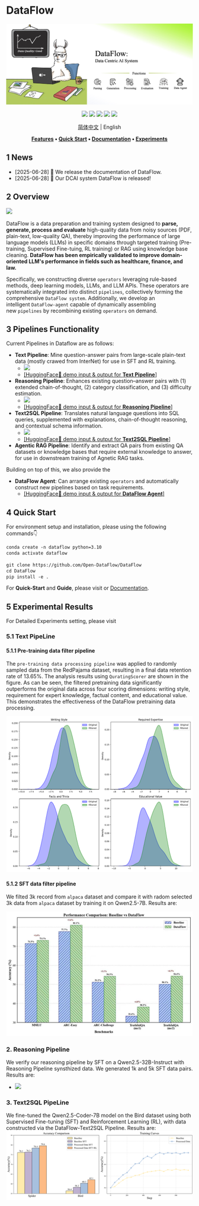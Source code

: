 # DataFlow

<div align="center">
  <img src="./static/images/Face.jpg">


[![](https://img.shields.io/github/license/Open-DataFlow/DataFlow)](https://github.com/Open-DataFlow/DataFlow/blob/main/LICENSE)
[![](https://img.shields.io/github/stars/Open-DataFlow/DataFlow?style=social)](https://github.com/Open-DataFlow/DataFlow)
[![](https://img.shields.io/github/issues-raw/Open-DataFlow/DataFlow)](https://github.com/Open-DataFlow/DataFlow/issues)
[![](https://img.shields.io/github/last-commit/Open-DataFlow/DataFlow)](https://github.com/Open-DataFlow/DataFlow/commits/main/)
[![](https://img.shields.io/github/contributors/Open-DataFlow/DataFlow)](https://github.com/Open-DataFlow/DataFlow/graphs/contributors)

[简体中文](./README.zh-CN.md) | English


**[Features](#Features) • [Quick Start](#Quick_Start) • [Documentation](https://open-dataflow.github.io/DataFlow-Doc/) • [Experiments](#Experiments)**

</div>

## 1 News
- [2025-06-28] 🎉 We release the documentation of DataFlow.
- [2025-06-28] 🎉 Our DCAI system DataFlow is released!

## 2 Overview

  <img src="./static/images/dataflow_framework.jpg">

DataFlow is a data preparation and training system designed to **parse, generate, process and evaluate** high-quality data from noisy sources (PDF, plain-text, low-quality QA), thereby improving the performance of large language models (LLMs) in specific domains through targeted training (Pre-training, Supervised Fine-tuing, RL training) or RAG using knowledge base cleaning. **DataFlow has been empirically validated to improve domain-oriented LLM's performance in fields such as healthcare, finance, and law.**

Specifically, we constructing diverse `operators` leveraging rule-based methods, deep learning models, LLMs, and LLM APIs. These operators are systematically integrated into distinct `pipelines`, collectively forming the comprehensive `DataFlow system`. Additionally, we develop an intelligent `DataFlow-agent` capable of dynamically assembling new `pipelines` by recombining existing `operators` on demand.



<!-- Text: 输入是烂数据 通过大模型 输出QA （主要是强化学习）
NL2SQL: 反向构造SQL QA
Reasonning：Question很短，构建长链COT ，是否有category，是否有难度（通过大模型）
Agentic RAG: 输入QA，出来是 QA。没有额外信息解决不了，必须要引入
Knowlege Base Cleaning: PDF，表格+doc text输入，输出是高质量知识库
Dataflow-agent: 用Agent自动合成pipeline。编排已有算子。 -->

## 3 Pipelines Functionality
Current Pipelines in Dataflow are as follows:
- **Text Pipeline**: Mine question-answer pairs from large-scale plain-text data (mostly crawed from InterNet) for use in SFT and RL training.
  - ![](./static/images/dataflow_text_pipeline.jpg)
  - [[HuggingFace🤗 demo input & output for **Text Pipeline**]](https://huggingface.co/datasets/Open-Dataflow/dataflow-demo-Text)
- **Reasoning Pipeline**: Enhances existing question–answer pairs with (1) extended chain-of-thought, (2) category classification, and (3) difficulty estimation.
  - ![](./static/images/dataflow_reasoning_pipeline.jpg)
  - [[HuggingFace🤗 demo input & output for **Reasoning Pipeline**]](https://huggingface.co/datasets/Open-Dataflow/dataflow-demo-Reasonning)
- **Text2SQL Pipeline**: Translates natural language questions into SQL queries, supplemented with explanations, chain-of-thought reasoning, and contextual schema information.
  - ![](./static/images/dataflow_text2sql_pipeline.jpg)
  - [[HuggingFace🤗 demo input & output for **Text2SQL Pipeline**]](https://huggingface.co/datasets/Open-Dataflow/dataflow-demo-Text2SQL)
- **Agentic RAG Pipeline**: Identify and extract QA pairs from existing QA datasets or knowledge bases that require external knowledge to answer, for use in downstream training of Agnetic RAG tasks.

<!-- - **Knowlege Base Cleaning Pipeline**: Extract and structure knowledge from unorganized sources like tables, PDFs, and Word documents into usable entries for downstream RAG or QA pair generation. -->



Building on top of this, we also provide the
- **DataFlow Agent**: Can arrange existing `operators` and automatically construct new pipelines based on task requirements.
  - [[HuggingFace🤗 demo input & output for **DataFlow Agent**]](https://huggingface.co/datasets/Open-Dataflow/dataflow-demo-Agent)


<!-- ### 3.1 Text Pipeline
![](./static/images/demo_reasoning.png) -->

## 4 Quick Start
For environment setup and installation, please using the following commands👇

```shell
conda create -n dataflow python=3.10
conda activate dataflow

git clone https://github.com/Open-DataFlow/DataFlow
cd DataFlow
pip install -e .
```

For **Quick-Start** and **Guide**, please visit or [Documentation](https://OpenDCAI.github.io/DataFlow-Doc/).


## 5 Experimental Results
For Detailed Experiments setting, please visit 


### 5.1 Text PipeLine

#### 5.1.1 Pre-training data filter pipeline
The `pre-training data processing pipeline` was applied to randomly sampled data from the RedPajama dataset, resulting in a final data retention rate of 13.65%. The analysis results using `QuratingScorer` are shown in the figure. As can be seen, the filtered pretraining data significantly outperforms the original data across four scoring dimensions: writing style, requirement for expert knowledge, factual content, and educational value. This demonstrates the effectiveness of the DataFlow pretraining data processing.

![alt text](./static/images/text-pretrain.png)

#### 5.1.2 SFT data filter pipeline
We filted 3k record from `alpaca` dataset and compare it with radom selected 3k data from `alpaca` dataset by training it on Qwen2.5-7B. Results are:


![](./static/images/text-sft.png)
### 2. Reasoning Pipeline

We verify our reasoning pipeline by SFT on a Qwen2.5-32B-Instruct with Reasoning Pipeline synsthized data. We generated 1k and 5k SFT data pairs. Results are: 

- ![](./static/images/reasoning_performance.png)



### 3. Text2SQL PipeLine
We fine-tuned the Qwen2.5-Coder-7B model on the Bird dataset using both Supervised Fine-tuning (SFT) and Reinforcement Learning (RL), with data constructed via the DataFlow-Text2SQL Pipeline. Results are:
![alt text](./static/images/text2sql.png)

<!-- ## Statistics
<a href="https://star-history.com/#Open-DataFlow/DataFlow&Date">
 <picture>
   <source media="(prefers-color-scheme: dark)" srcset="https://api.star-history.com/svg?repos=Open-DataFlow/DataFlow&type=Date&theme=dark" />
   <source media="(prefers-color-scheme: light)" srcset="https://api.star-history.com/svg?repos=Open-DataFlow/DataFlow&type=Date" />
   <img alt="Star History Chart" src="https://api.star-history.com/svg?repos=Open-DataFlow/DataFlow&type=Date" />
 </picture>
</a>
 -->
